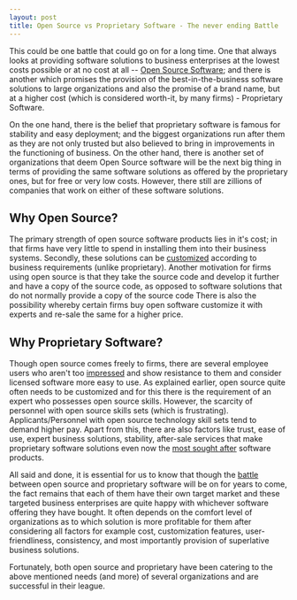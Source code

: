 ```yaml
---
layout: post
title: Open Source vs Proprietary Software - The never ending Battle
---
```


This could be one battle that could go on for a long time. One that always looks at providing software solutions to business enterprises at the lowest costs possible or at no cost at all -- <a href="http://www.opensource.org/">Open Source Software</a>; and there is another which promises the provision of the best-in-the-business software solutions to large organizations and also the promise of a brand name, but at a higher cost (which is considered worth-it, by many firms) - Proprietary Software. 

On the one hand, there is the belief that proprietary software is famous for stability and easy deployment; and the biggest organizations run after them as they are not only trusted but also believed to bring in improvements in the functioning of business. On the other hand, there is another set of organizations that deem Open Source software will be the next big thing in terms of providing the same software solutions as offered by the proprietary ones, but for free or very low costs. However, there still are zillions of companies that work on either of these software solutions.

## Why Open Source?

The primary strength of open source software products lies in it's cost; in that firms have very little to spend in installing them into their business systems. Secondly, these solutions can be <a href="http://www.horasoft.in/open-source-solutions.html">customized</a> according to business requirements (unlike proprietary). Another motivation for firms using open source is that they take the source code and develop it further and have a copy of the source code, as opposed to software solutions that do not normally provide a copy of the source code There is also the possibility whereby certain firms buy open software customize it with experts and re-sale the same for a higher price. 

## Why Proprietary Software?

Though open source comes freely to firms, there are several employee users who aren't too <a href="/2010/open-source-business-intelligence-that-didnt-impress-me-much/">impressed</a> and show resistance to them and consider licensed software more easy to use. As explained earlier, open source quite often needs to be customized and for this there is the requirement of an expert who possesses open source skills. However, the scarcity of personnel with open source skills sets (which is frustrating). Applicants/Personnel with open source technology skill sets tend to demand higher pay. Apart from this, there are also factors like trust, ease of use, expert business solutions, stability, after-sale services that make proprietary software solutions even now the <a href="http://news.cnet.com/8301-13505_3-9789275-16.html">most sought after</a> software products.

All said and done, it is essential for us to know that though the <a href="http://articles.techrepublic.com.com/5100-10878_11-5460225.html">battle</a> between open source and proprietary software will be on for years to come, the fact remains that each of them have their own target market and these targeted business enterprises are quite happy with whichever software offering they have bought. It often depends on the comfort level of organizations as to which solution is more profitable for them after considering all factors for example cost, customization features, user-friendliness, consistency, and most importantly provision of superlative business solutions.

Fortunately, both open source and proprietary have been catering to the above mentioned needs (and more) of several organizations and are successful in their league.
